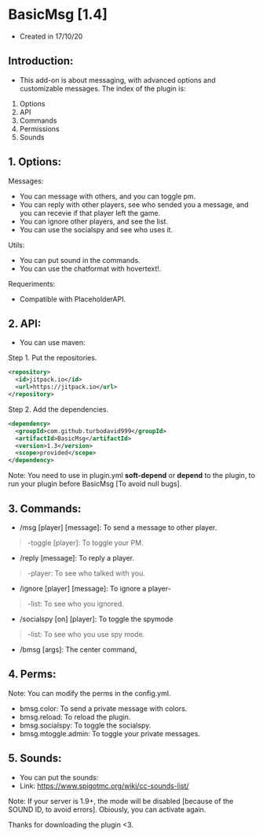 # BasicMsg [1.4]
- Created in 17/10/20


## Introduction:

- This add-on is about messaging, with advanced options and customizable messages. The index of the plugin is:

1. Options
2. API
3. Commands
4. Permissions
5. Sounds

## 1. Options:

Messages:

- You can message with others, and you can toggle pm.
- You can reply with other players, see who sended you a message, and you can recevie if that player left the game.
- You can ignore other players, and see the list.
- You can use the socialspy and see who uses it.

Utils:
- You can put sound in the commands.
- You can use the chatformat with hovertext!.

Requeriments:
- Compatible with PlaceholderAPI.

## 2. API:
- You can use maven:

Step 1. Put the repositories.
```xml
<repository>
  <id>jitpack.io</id>
  <url>https://jitpack.io</url>
</repository>
 ```
Step 2. Add the dependencies.
```xml
<dependency>
  <groupId>com.github.turbodavid999</groupId>
  <artifactId>BasicMsg</artifactId>
  <version>1.3</version>
  <scope>provided</scope>
</dependency>
```
Note: You need to use in plugin.yml **soft-depend** or **depend** to the plugin, to run your plugin before BasicMsg [To avoid null bugs].

## 3. Commands:

- /msg [player] [message]: To send a message to other player.
> -toggle [player]: To toggle your PM.

- /reply [message]: To reply a player.
> -player: To see who talked with you.

- /ignore [player] [message]: To ignore a player-
> -list: To see who you ignored.

- /socialspy [on] [player]: To toggle the spymode
> -list: To see who you use spy mode.

- /bmsg [args]: The center command,

## 4. Perms:

Note: You can modify the perms in the config.yml.
- bmsg.color: To send a private message with colors.
- bmsg.reload: To reload the plugin.
- bmsg.socialspy: To toggle the socialspy.
- bmsg.mtoggle.admin: To toggle your private messages.

## 5. Sounds:
- You can put the sounds:
- Link: https://www.spigotmc.org/wiki/cc-sounds-list/

Note: If your server is 1.9+, the mode will be disabled [because of the SOUND ID, to avoid errors].
Obiously, you can activate again.

Thanks for downloading the plugin <3.
